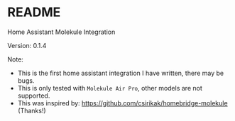 # README

Home Assistant Molekule Integration

Version: 0.1.4

Note:

* This is the first home assistant integration I have written, there may be bugs.
* This is only tested with `Molekule Air Pro`, other models are not supported.
* This was inspired by: https://github.com/csirikak/homebridge-molekule  (Thanks!)
